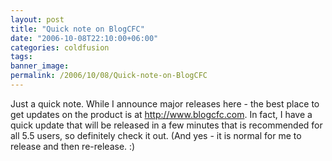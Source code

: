 ```yaml
---
layout: post
title: "Quick note on BlogCFC"
date: "2006-10-08T22:10:00+06:00"
categories: coldfusion 
tags: 
banner_image: 
permalink: /2006/10/08/Quick-note-on-BlogCFC
---
```


Just a quick note. While I announce major releases here - the best place to get updates on the product is at <a href="http://www.blogcfc.com">http://www.blogcfc.com</a>. In fact, I have a quick update that will be released in a few minutes that is recommended for all 5.5 users, so definitely check it out. (And yes - it is normal for me to release and then re-release. :)